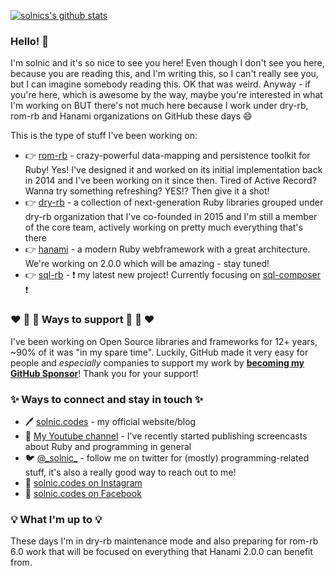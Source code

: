 [![solnics's github stats](https://github-readme-stats.vercel.app/api?theme=tokyonight&username=solnic&show_icons=true)](https://github.com/anuraghazra/github-readme-stats)

### Hello! 👋

I'm solnic and it's so nice to see you here! Even though I don't see you here, because you are reading this, and I'm writing this, so I can't really see you, but I can imagine somebody reading this. OK that was weird. Anyway - if you're here, which is awesome by the way, maybe you're interested in what I'm working on BUT there's not much here because I work under dry-rb, rom-rb and Hanami organizations on GitHub these days :smile:

This is the type of stuff I've been working on:

* :point_right: [rom-rb](https://github.com/rom-rb/rom) - crazy-powerful data-mapping and persistence toolkit for Ruby! Yes! I've designed it and worked on its initial implementation back in 2014 and I've been working on it since then. Tired of Active Record? Wanna try something refreshing? YES!? Then give it a shot!
* :point_right: [dry-rb](https://github.com/dry-rb) - a collection of next-generation Ruby libraries grouped under dry-rb organization that I've co-founded in 2015 and I'm still a member of the core team, actively working on pretty much everything that's there
* :point_right: [hanami](https://github.com/hanami) - a modern Ruby webframework with a great architecture. We're working on 2.0.0 which will be amazing - stay tuned!
* :point_right: [sql-rb](https://github.com/sql-rb) - :exclamation: my latest new project! Currently focusing on [sql-composer](https://github.com/sql-rb/sql-composer) :exclamation:

###  :heart: :green_heart: :blue_heart: Ways to support :blue_heart: :green_heart: :heart: 

I've been working on Open Source libraries and frameworks for 12+ years, ~90% of it was "in my spare time". Luckily, GitHub made it very easy for people and *especially* companies to support my work by [**becoming my GitHub Sponsor**](https://github.com/sponsors/solnic)! Thank you for your support!

### :sparkles: Ways to connect and stay in touch :sparkles:

* :pen: [solnic.codes](https://solnic.codes) - my official website/blog
* :movie_camera: [My Youtube channel](https://www.youtube.com/channel/UCeRgtx8eE4WXqGAeeDQyGYQ) - I've recently started publishing screencasts about Ruby and programming in general
* :bird: [@\_solnic\_](https://twitter.com/_solnic_) - follow me on twitter for (mostly) programming-related stuff, it's also a really good way to reach out to me!
* :camera_flash: [solnic.codes on Instagram](https://instagram.com/solnic.codes)
* :blue_book: [solnic.codes on Facebook](https://facebook.com/solnic.codes)

### :bulb: What I'm up to :bulb:

These days I'm in dry-rb maintenance mode and also preparing for rom-rb 6.0 work that will be focused on everything that Hanami 2.0.0 can benefit from.

